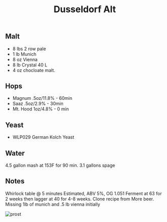 ﻿---
layout: post
title: Dusseldorf Alt
tags: [ beer ]
---
## Malt
- 8 lbs 2 row pale
- 1 lb Munich
- 8 oz Vienna
- 8 lb Crystal 40 L
- 4 oz chocloate malt.

## Hops
- Magnum .5oz/11.8% - 60min
- Saaz .5oz/2.9% - 30min
- Mt. Hood 1oz/4.8% - 0 min

## Yeast
-  WLP029 German Kolch Yeast

## Water
4.5 gallon mash at 153F for 90 min. 3.1 gallons spage 


## Notes
Whirlock table @ 5 minutes
Estimated, ABV 5%, OG 1.051
Ferment at 63 for 2 weeks then lagger at 40 for 4-8 weeks. 
Clone recipe from More beer. Missing 1lb of munich and .5 lb vienna initially

![prost](https://pichjw.dm.files.1drv.com/y4mSkIw8KvPyi1KRLrWlOZOwwYJzfnPj9mISz8RCCbJoySP1Iyw2K2e7jot2bOa4XjdNFaV3DVt_Vj9joyrH2VkZBLvVvYxuBFUkzs-e6_cOcTNFHb8Kt0TkwPBHnWYYYhUL28Wj5Tb07cV3xXteCNKO8caTHqA4A7Uz4TQn-CGkWkx2vOKRvF7qPlLyG8XBVKqD_AYQ67tHmbo9RzARr6w4w?width=3024&height=4032&cropmode=none)

